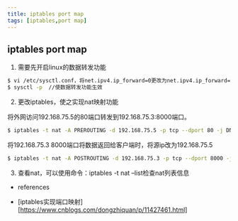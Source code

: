 ```yaml
---
title: iptables port map
tags: [iptables,port map]
---
```


## iptables port map ##
1. 需要先开启linux的数据转发功能


```sh
$ vi /etc/sysctl.conf，将net.ipv4.ip_forward=0更改为net.ipv4.ip_forward=1
$ sysctl -p  //使数据转发功能生效
```

2. 更改iptables，使之实现nat映射功能

将外网访问192.168.75.5的80端口转发到192.168.75.3:8000端口。
```sh
$ iptables -t nat -A PREROUTING -d 192.168.75.5 -p tcp --dport 80 -j DNAT --to-destination 192.168.75.3:8000
```

将192.168.75.3 8000端口将数据返回给客户端时，将源ip改为192.168.75.5
```sh
$ iptables -t nat -A POSTROUTING -d 192.168.75.3 -p tcp --dport 8000 -j SNAT --to 192.168.75.5
```

3. 查看nat，可以使用命令：iptables -t nat –list检查nat列表信息

* references
- [iptables实现端口映射][https://www.cnblogs.com/dongzhiquan/p/11427461.html]
